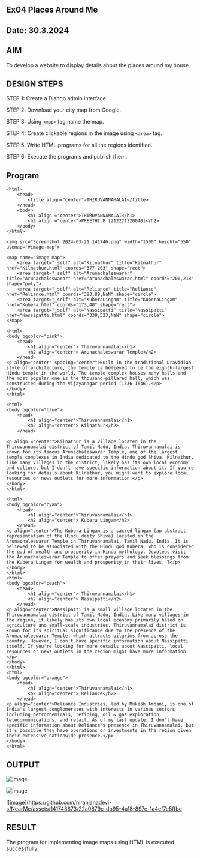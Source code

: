## Ex04 Places Around Me
## Date: 30.3.2024

## AIM
To develop a website to display details about the places around my house.

## DESIGN STEPS

STEP 1: Create a Django admin interface.

STEP 2: Download your city map from Google.

STEP 3: Using ```<map>``` tag name the map.

STEP 4: Create clickable regions in the image using ```<area>``` tag.

STEP 5: Write HTML programs for all the regions identified.

STEP 6: Execute the programs and publish them.

## Program
~~~
<html>
    <head>
        <title align="center">THIRUVANNAMALAI</title>
    </head>
    <body>
        <h1 align ="center">THIRUVANNAMALAI</h1>
        <h2 align ="center">PREETHI.B [212221220040]</h2>
    </body>
</html>

<img src="Screenshot 2024-03-21 141746.png" width="1500" height="550" usemap="#image-map">

<map name="image-map">
    <area target="_self" alt="Kilnathur" title="Kilnathur" href="Kilnathur.html" coords="377,203" shape="rect">
    <area target="_self" alt="Arunachaleswarar" title="Arunachaleswarar" href="Arunachaleswarar.html" coords="200,218" shape="poly">
    <area target="_self" alt="Reliance" title="Reliance" href="Reliance.html" coords="380,89,NaN" shape="circle">
    <area target="_self" alt="KuberaLingam" title="KuberaLingam" href="Kubera.html" coords="173,40" shape="rect">
    <area target="_self" alt="Nassipatti" title="Nassipatti" href="Nassipatti.html" coords="339,523,NaN" shape="circle">
</map>

<html>
<body bgcolor="pink">
    <head>
        <h1 align="center"> Thiruvannamalai</h1>
        <h2 align="center"> Arunachaleswarar Temple</h2>
    </head>
<p align="center" spacing="center">Built in the traditional Dravidian style of architecture, the temple is believed to be the eighth-largest Hindu temple in the world. The temple complex houses many halls and the most popular one is the thousand-pillared hall, which was constructed during the Vijayanagar period (1336-1646).</p>
</body>
</html>

<html>
<body bgcolor="blue">
    <head>
        <h1 align="center">Thiruvannamalai</h1>
        <h2 align="center"> Kilnathur</h2>
    </head>

<p align ="center">Kilnathur is a village located in the Thiruvannamalai district of Tamil Nadu, India. Thiruvannamalai is known for its famous Arunachaleswarar Temple, one of the largest temple complexes in India dedicated to the Hindu god Shiva. Kilnathur, like many villages in the district, likely has its own local economy and culture, but I don't have specific information about it. If you're looking for details about Kilnathur, you might want to explore local resources or news outlets for more information.</p>
</body>
</html>

<html>
<body bgcolor="cyan">
    <head>
        <h1 align="center">Thiruvannamalai</h1>
        <h2 align="center"> Kubera Lingam</h2>
    </head>
<p align="center">The Kubera Lingam is a sacred lingam (an abstract representation of the Hindu deity Shiva) located in the Arunachaleswarar Temple in Thiruvannamalai, Tamil Nadu, India. It is believed to be associated with the Hindu god Kubera, who is considered the god of wealth and prosperity in Hindu mythology. Devotees visit the Arunachaleswarar Temple to offer prayers and seek blessings from the Kubera Lingam for wealth and prosperity in their lives. T</p>
</body>
</html>
<html>
<body bgcolor="peach">
    <head>
        <h1 align="center"> Thiruvannamalai</h1>
        <h2 align="center"> Nassipatti</h2>
    </head>
<p align="center">Nassipatti is a small village located in the Thiruvannamalai district of Tamil Nadu, India. Like many villages in the region, it likely has its own local economy primarily based on agriculture and small-scale industries. Thiruvannamalai district is known for its spiritual significance due to the presence of the Arunachaleswarar Temple, which attracts pilgrims from across the country. However, I don't have specific information about Nassipatti itself. If you're looking for more details about Nassipatti, local resources or news outlets in the region might have more information.</p>
</body>
</html>
<html>
<body bgcolor="orange">
    <head>
        <h1 align="center">Thiruvannamalai</h1>
        <h2 align="center"> Reliance</h2>
    </head>
<p align="center">Reliance Industries, led by Mukesh Ambani, is one of India's largest conglomerates with interests in various sectors including petrochemicals, refining, oil & gas exploration, telecommunications, and retail. As of my last update, I don't have specific information about Reliance's presence in Thiruvannamalai, but it's possible they have operations or investments in the region given their extensive nationwide presence.</p>
</body>
</html>
~~~
## OUTPUT
![image](https://github.com/niranjanadevi-s/NearMe/assets/141748873/c92ad94f-47a8-4963-ae21-2c2b56e90b00)

![image](https://github.com/niranjanadevi-s/NearMe/assets/141748873/9d8c22b6-8069-4513-9929-bafd9994949a)

![image](https://github.com/niranjanadevi-s/NearMe/assets/141748873/22a0879c-db95-4a18-897e-1a4ef7e5ffbc

## RESULT
The program for implementing image maps using HTML is executed successfully.

